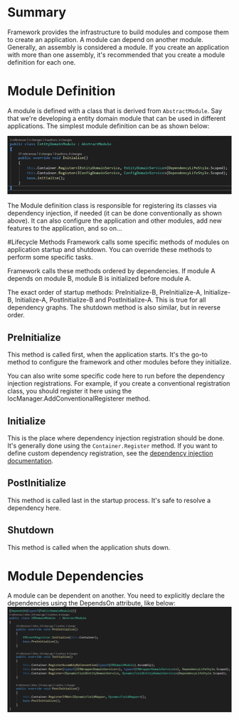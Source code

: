 # Summary
Framework provides the infrastructure to build modules and compose them to create an application. A module can depend on another module. Generally, an assembly is considered a module. If you create an application with more than one assembly, it's recommended that you create a module definition for each one.

# Module Definition
A module is defined with a class that is derived from `AbstractModule`. Say that we're developing a entity domain module that can be used in different applications. The simplest module definition can be as shown below:

![image.png](/.attachments/image-1f618ef7-bb64-43bd-abdf-b88178beef99.png)

The Module definition class is responsible for registering its classes via dependency injection, if needed (it can be done conventionally as shown above). It can also configure the application and other modules, add new features to the application, and so on...

#Lifecycle Methods
Framework calls some specific methods of modules on application startup and shutdown. You can override these methods to perform some specific tasks.

Framework calls these methods ordered by dependencies. If module A depends on module B, module B is initialized before module A.

The exact order of startup methods: PreInitialize-B, PreInitialize-A, Initialize-B, Initialize-A, PostInitialize-B and PostInitialize-A. This is true for all dependency graphs. The shutdown method is also similar, but in reverse order.

## PreInitialize
This method is called first, when the application starts. It's the go-to method to configure the framework and other modules before they initialize.

You can also write some specific code here to run before the dependency injection registrations. For example, if you create a conventional registration class, you should register it here using the IocManager.AddConventionalRegisterer method.

## Initialize
This is the place where dependency injection registration should be done. It's generally done using the `Container.Register` method. If you want to define custom dependency registration, see the [dependency injection documentation](https://dev.azure.com/Comm100/Auto%20Coding/_wiki/wikis/Auto-Coding.wiki/687/Dependency-injection).

## PostInitialize
This method is called last in the startup process. It's safe to resolve a dependency here.

## Shutdown
This method is called when the application shuts down.

# Module Dependencies
A module can be dependent on another. You need to explicitly declare the dependencies using the DependsOn attribute, like below:
![image.png](/.attachments/image-9a9b524e-a6ca-44a8-998e-282a1938e418.png)